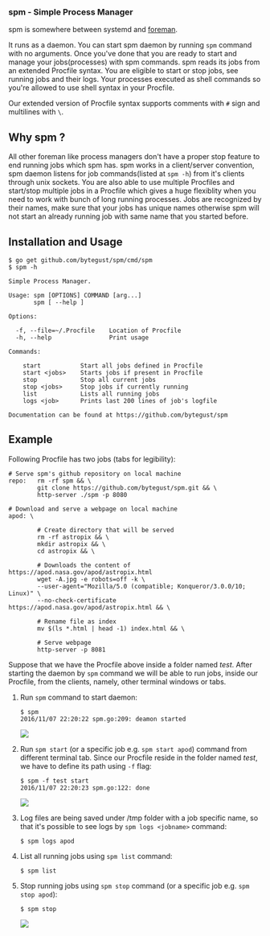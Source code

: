 ### spm - Simple Process Manager
spm is somewhere between systemd and [foreman](https://github.com/ddollar/foreman).

It runs as a daemon. You can start spm daemon by running `spm` command with no arguments. Once you've done that you are ready to start and manage your jobs(processes) with spm commands. spm reads its jobs from an extended Procfile syntax. You are eligible to start or stop jobs, see running jobs and their logs. Your processes executed as shell commands so you're allowed to use shell syntax in your Procfile. 

Our extended version of Procfile syntax supports comments with `#` sign and multilines with `\`.

## Why spm ?
All other foreman like process managers don't have a proper stop feature to end running jobs which spm has. spm works in a client/server convention, spm daemon listens for job commands(listed at `spm -h`) from it's clients through unix sockets. You are also able to use multiple Procfiles and start/stop multiple jobs in a Procfile which gives a huge flexiblity when you need to work with bunch of long running processes. Jobs are recognized by their names, make sure that your jobs has unique names otherwise spm will not start an already running job with same name that you started before.

## Installation and Usage
```
$ go get github.com/bytegust/spm/cmd/spm
$ spm -h

Simple Process Manager.

Usage: spm [OPTIONS] COMMAND [arg...]
       spm [ --help ]

Options:

  -f, --file=~/.Procfile    Location of Procfile
  -h, --help                Print usage

Commands:

    start           Start all jobs defined in Procfile
    start <jobs>    Starts jobs if present in Procfile
    stop            Stop all current jobs
    stop <jobs>     Stop jobs if currently running
    list            Lists all running jobs
    logs <job>      Prints last 200 lines of job's logfile 

Documentation can be found at https://github.com/bytegust/spm
```

## Example

Following Procfile has two jobs (tabs for legibility): 

```
# Serve spm's github repository on local machine
repo:   rm -rf spm && \
        git clone https://github.com/bytegust/spm.git && \
        http-server ./spm -p 8080

# Download and serve a webpage on local machine
apod: \

        # Create directory that will be served
        rm -rf astropix && \
        mkdir astropix && \
        cd astropix && \

        # Downloads the content of https://apod.nasa.gov/apod/astropix.html
        wget -A.jpg -e robots=off -k \ 
        --user-agent="Mozilla/5.0 (compatible; Konqueror/3.0.0/10; Linux)" \
        --no-check-certificate https://apod.nasa.gov/apod/astropix.html && \

        # Rename file as index
        mv $(ls *.html | head -1) index.html && \

        # Serve webpage
        http-server -p 8081
```

Suppose that we have the Procfile above inside a folder named _test_. After starting the daemon by `spm` command we will be able to run jobs, inside our Procfile, from the clients, namely, other terminal windows or tabs.

1. Run `spm` command to start daemon:

    ```
    $ spm
    2016/11/07 22:20:22 spm.go:209: deamon started
    ```

    ![](https://cloud.githubusercontent.com/assets/7649229/20076221/4d9cb57e-a540-11e6-911b-d5b33722b131.png)

1. Run `spm start` (or a specific job e.g. `spm start apod`) command from different terminal tab. Since our Procfile reside in the folder named _test_, we have to define its path using `-f` flag:

    ```
    $ spm -f test start
    2016/11/07 22:20:23 spm.go:122: done
    ```

    ![](https://cloud.githubusercontent.com/assets/7649229/20076317/a00a0370-a540-11e6-9bc8-21640f097168.png)

1. Log files are being saved under /tmp folder with a job specific name, so that it's possible to see logs by `spm logs <jobname>` command:

    ```
    $ spm logs apod
    ```

1. List all running jobs using `spm list` command:

    ```
    $ spm list
    ```
    
1. Stop running jobs using `spm stop` command (or a specific job e.g. `spm stop apod`):

    ```
    $ spm stop
    ```

    ![](https://cloud.githubusercontent.com/assets/7649229/20076337/b64b1b42-a540-11e6-9a39-80a3235d696c.png)
